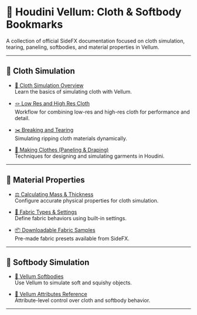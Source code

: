 # 👗 Houdini Vellum: Cloth & Softbody Bookmarks

A collection of official SideFX documentation focused on cloth simulation, tearing, paneling, softbodies, and material properties in Vellum.

---

## 🧵 Cloth Simulation

- [🧺 Cloth Simulation Overview](https://www.sidefx.com/docs/houdini/vellum/clothsimulation.html)  
  Learn the basics of simulating cloth with Vellum.

- [🪢 Low Res and High Res Cloth](https://www.sidefx.com/docs/houdini/vellum/lowreshighres.html)  
  Workflow for combining low-res and high-res cloth for performance and detail.

- [✂️ Breaking and Tearing](https://www.sidefx.com/docs/houdini/vellum/breaking_tearing.html)  
  Simulating ripping cloth materials dynamically.

- [🧵 Making Clothes (Paneling & Draping)](https://www.sidefx.com/docs/houdini/vellum/paneling_draping.html)  
  Techniques for designing and simulating garments in Houdini.

---

## 🧪 Material Properties

- [⚖️ Calculating Mass & Thickness](https://www.sidefx.com/docs/houdini/vellum/mass_thickness.html)  
  Configure accurate physical properties for cloth simulation.

- [🧶 Fabric Types & Settings](https://www.sidefx.com/docs/houdini/vellum/fabric.html)  
  Define fabric behaviors using built-in settings.

- [📦 Downloadable Fabric Samples](https://www.sidefx.com/contentlibrary/fabric-samples/)  
  Pre-made fabric presets available from SideFX.

---

## 🍥 Softbody Simulation

- [🎈 Vellum Softbodies](https://www.sidefx.com/docs/houdini/vellum/softbody.html)  
  Use Vellum to simulate soft and squishy objects.

- [📐 Vellum Attributes Reference](https://www.sidefx.com/docs/houdini/vellum/vellumattributes.html)  
  Attribute-level control over cloth and softbody behavior.

---